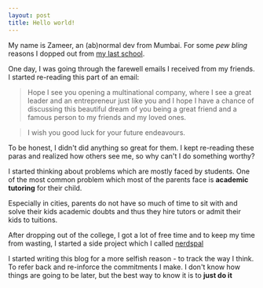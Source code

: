 ```yaml
---
layout: post
title: Hello world!
---
```


My name is Zameer, an (ab)normal dev from Mumbai. For some *pew bling* reasons I dopped out from [my last school](http://www.nmims.edu/).

One day, I was going through the farewell emails I received from my friends. I started re-reading this part of an email:


>Hope I see you opening a multinational company, where I see a great leader and an entrepreneur just like you and I hope I have a chance of discussing this beautiful dream of you being a great friend and a famous person to my friends and my loved ones.

>I wish you good luck for your future endeavours.

To be honest, I didn't did anything so great for them. I kept re-reading these paras and realized how others see me, so why can't I do something worthy? 

I started thinking about problems which are mostly faced by students. One of the most common problem which most of the parents face is **academic tutoring** for their child.

Especially in cities, parents do not have so much of time to sit with and solve their kids academic doubts and thus they hire tutors or admit their kids to tuitions.

After dropping out of the college, I got a lot of free time and to keep my time from wasting, I started a side project which I called [nerdspal](https://nerdspal.com)

I started writing this blog for a more selfish reason - to track the way I think. To refer back and re-inforce the commitments I make. I don't know how things are going to be later, but the best way to know it is to **just do it**
